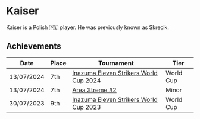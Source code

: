 # Kaiser

Kaiser is a Polish :poland: player. He was previously known as Skrecik.

## Achievements

|Date|Place|Tournament|Tier|
|-|-|-|-|
| 13/07/2024 | 7th | [Inazuma Eleven Strikers World Cup 2024](../../tournaments/worldcup24.md) | World Cup |
| 13/07/2024 | 7th | [Area Xtreme #2](../../tournaments/area/areax2.md) | Minor |
| 30/07/2023 | 9th | [Inazuma Eleven Strikers World Cup 2023](../../tournaments/worldcup23.md) | World Cup |